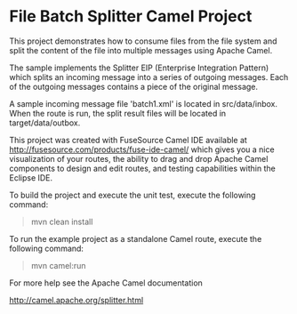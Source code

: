 File Batch Splitter Camel Project
=================================

This project demonstrates how to consume files from the file system and
split the content of the file into multiple messages using Apache Camel.

The sample implements the Splitter EIP (Enterprise Integration Pattern) 
which splits an incoming message into a series of outgoing messages. Each of the 
outgoing messages contains a piece of the original message.

A sample incoming message file 'batch1.xml' is located in src/data/inbox.  When 
the route is run, the split result files will be located in target/data/outbox.

This project was created with FuseSource Camel IDE available at http://fusesource.com/products/fuse-ide-camel/ 
which gives you a nice visualization of your routes, the ability to drag and drop Apache Camel components to 
design and edit routes, and testing capabilities within the Eclipse IDE.

To build the project and execute the unit test, execute the following command:
> mvn clean install

To run the example project as a standalone Camel route, execute the following command:
> mvn camel:run

For more help see the Apache Camel documentation

http://camel.apache.org/splitter.html
    